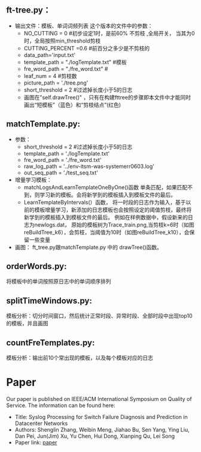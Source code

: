 ## ft-tree.py：
* 输出文件：模板、单词词频列表
	这个版本的文件中的参数：
   * NO_CUTTING = 0 #初步设定1时，是前60% 不剪枝 ,全局开关， 当其为0时，全局按照min_threshold剪枝
   * CUTTING_PERCENT =0.6 #前百分之多少是不剪枝的 
	* data_path='input.txt'
   *   template_path = "./logTemplate.txt" #模板
    *   fre_word_path = "./fre_word.txt"   #
    *   leaf_num = 4 #剪枝数
    *    picture_path = './tree.png'
    *  short_threshold = 2 #过滤掉长度小于5的日志
	* 画图在"self.drawTree()" ，只有在构建fttree的步骤即本文件中才能同时画出“短模板”（蓝色）和“剪枝结点”(红色)


## matchTemplate.py:
 * 参数：
	*	short_threshold = 2 #过滤掉长度小于5的日志
	*   template_path = './logTemplate.txt'
	*  fre_word_path = './fre_word.txt'
	*  raw_log_path = '../env-itsm-was-systemerr0603.log'
	*   out_seq_path = './test_seq.txt'
* 增量学习模板：
	* matchLogsAndLearnTemplateOneByOne()函数  单条匹配，如果匹配不到，则学习新的模板。会将新学到的模板插入到模板文件的最后。
	* LearnTemplateByIntervals(）函数， 将一时段的日志作为输入，基于以前的模板增量学习，新添加的日志模板也会按照设定的阈值剪枝，最终将新学到的模板插入到模板文件的最后。
			例如在样例数据中，假设新来的日志为newlogs.dat， 原始的模板树为Trace_train.png,当剪枝k=6时（如图reBuildTree_k6），会剪枝，当阈值为10时（如图reBuildTree_k10），会保留一些变量
* 画图： ft_tree.py跟matchTemplate.py 中的 drawTree()函数。

## orderWords.py:
将模板中的单词按照原日志中的单词顺序排列
	
## splitTimeWindows.py:
 模板分析：切分时间窗口，然后统计正常时段、异常时段、全部时段中出现top10的模板，并且画图


## countFreTemplates.py:
 模板分析：输出前10个常出现的模板，以及每个模板对应的日志
 
 
# Paper

Our paper is published on IEEE/ACM International Symposium on Quality of Service. The information can be found here:

* Title: Syslog Processing for Switch Failure Diagnosis and Prediction in Datacenter Networks
* Authors: Shenglin Zhang, Weibin Meng, Jiahao Bu, Sen Yang, Ying Liu, Dan Pei, Jun(Jim) Xu, Yu Chen, Hui Dong, Xianping Qu, Lei Song
* Paper link: [paper](https://netman.aiops.org/wp-content/uploads/2015/12/IWQOS_2017_zsl.pdf)